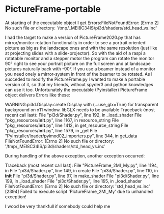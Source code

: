# PictureFrame-portable
At starting of the executable object I get Errors:FileNotFoundError: [Errno 2] No such file or directory: '/tmp/_MEI8C34IS/pi3d/shaders/std_head_vs.inc'

I had the target to make a version of PictureFrame2020.py that has mirror/monitor rotation functionality in order to see a portrait oriented picture as big as the landscape ones and with the same resolution (just like at projecting slides with a slide-projector). So with the aid of a raspi a rotatable monitor and a stepper motor the program can rotate the monitor 90° right to see your portrait picture on the full screen and at landscape pictures naturally back with -90°. If you use a beamer instead of a monitor you need onely a mirror-system in front of the beamer to be rotated. 
As I succeded to modify the PictureFrame.py I wanted to make a portable version of it, so that my friends, without spyder3 and python knowledges can use it too. Unfortunately the executable (Pyinstaller) PictureFrame object delivers Errors like these:

WARNING:pi3d.Display:create Display with (...use_glx=True) for transparent background on x11 window. libGLX needs to be available
Traceback (most recent call last):
  File "pi3d/Shader.py", line 192, in _load_shader
  File "pkg_resources/__init__.py", line 1167, in resource_string
  File "pkg_resources/__init__.py", line 1412, in get_resource_string
  File "pkg_resources/__init__.py", line 1579, in _get
  File "PyInstaller/loader/pyimod02_importers.py", line 344, in get_data
FileNotFoundError: [Errno 2] No such file or directory: '/tmp/_MEI8C34IS/pi3d/shaders/std_head_vs.inc'

During handling of the above exception, another exception occurred:

Traceback (most recent call last):
  File "PictureFrame_2MI_My.py", line 1194, in <module>
  File "pi3d/Shader.py", line 149, in create
  File "pi3d/Shader.py", line 110, in __init__
  File "pi3d/Shader.py", line 97, in make_shader
  File "pi3d/Shader.py", line 199, in _load_shader
  File "pi3d/Shader.py", line 195, in _load_shader
FileNotFoundError: [Errno 2] No such file or directory: 'std_head_vs.inc'
[2394] Failed to execute script 'PictureFrame_2MI_My' due to unhandled exception!

I wood be very thankfull if somebody could help me
